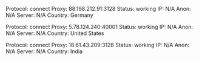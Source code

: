 Protocol: connect
Proxy: 88.198.212.91:3128
Status: working
IP: N/A
Anon: N/A
Server: N/A
Country: Germany

Protocol: connect
Proxy: 5.78.124.240:40001
Status: working
IP: N/A
Anon: N/A
Server: N/A
Country: United States

Protocol: connect
Proxy: 18.61.43.209:3128
Status: working
IP: N/A
Anon: N/A
Server: N/A
Country: India

